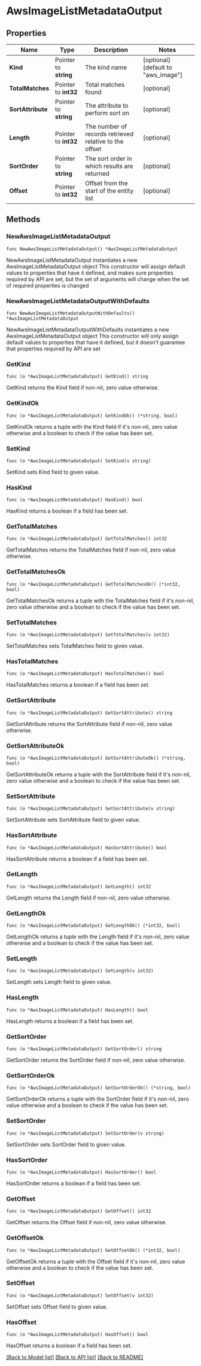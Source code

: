 # AwsImageListMetadataOutput

## Properties

Name | Type | Description | Notes
------------ | ------------- | ------------- | -------------
**Kind** | Pointer to **string** | The kind name | [optional] [default to "aws_image"]
**TotalMatches** | Pointer to **int32** | Total matches found | [optional] 
**SortAttribute** | Pointer to **string** | The attribute to perform sort on | [optional] 
**Length** | Pointer to **int32** | The number of records retrieved relative to the offset | [optional] 
**SortOrder** | Pointer to **string** | The sort order in which results are returned | [optional] 
**Offset** | Pointer to **int32** | Offset from the start of the entity list | [optional] 

## Methods

### NewAwsImageListMetadataOutput

`func NewAwsImageListMetadataOutput() *AwsImageListMetadataOutput`

NewAwsImageListMetadataOutput instantiates a new AwsImageListMetadataOutput object
This constructor will assign default values to properties that have it defined,
and makes sure properties required by API are set, but the set of arguments
will change when the set of required properties is changed

### NewAwsImageListMetadataOutputWithDefaults

`func NewAwsImageListMetadataOutputWithDefaults() *AwsImageListMetadataOutput`

NewAwsImageListMetadataOutputWithDefaults instantiates a new AwsImageListMetadataOutput object
This constructor will only assign default values to properties that have it defined,
but it doesn't guarantee that properties required by API are set

### GetKind

`func (o *AwsImageListMetadataOutput) GetKind() string`

GetKind returns the Kind field if non-nil, zero value otherwise.

### GetKindOk

`func (o *AwsImageListMetadataOutput) GetKindOk() (*string, bool)`

GetKindOk returns a tuple with the Kind field if it's non-nil, zero value otherwise
and a boolean to check if the value has been set.

### SetKind

`func (o *AwsImageListMetadataOutput) SetKind(v string)`

SetKind sets Kind field to given value.

### HasKind

`func (o *AwsImageListMetadataOutput) HasKind() bool`

HasKind returns a boolean if a field has been set.

### GetTotalMatches

`func (o *AwsImageListMetadataOutput) GetTotalMatches() int32`

GetTotalMatches returns the TotalMatches field if non-nil, zero value otherwise.

### GetTotalMatchesOk

`func (o *AwsImageListMetadataOutput) GetTotalMatchesOk() (*int32, bool)`

GetTotalMatchesOk returns a tuple with the TotalMatches field if it's non-nil, zero value otherwise
and a boolean to check if the value has been set.

### SetTotalMatches

`func (o *AwsImageListMetadataOutput) SetTotalMatches(v int32)`

SetTotalMatches sets TotalMatches field to given value.

### HasTotalMatches

`func (o *AwsImageListMetadataOutput) HasTotalMatches() bool`

HasTotalMatches returns a boolean if a field has been set.

### GetSortAttribute

`func (o *AwsImageListMetadataOutput) GetSortAttribute() string`

GetSortAttribute returns the SortAttribute field if non-nil, zero value otherwise.

### GetSortAttributeOk

`func (o *AwsImageListMetadataOutput) GetSortAttributeOk() (*string, bool)`

GetSortAttributeOk returns a tuple with the SortAttribute field if it's non-nil, zero value otherwise
and a boolean to check if the value has been set.

### SetSortAttribute

`func (o *AwsImageListMetadataOutput) SetSortAttribute(v string)`

SetSortAttribute sets SortAttribute field to given value.

### HasSortAttribute

`func (o *AwsImageListMetadataOutput) HasSortAttribute() bool`

HasSortAttribute returns a boolean if a field has been set.

### GetLength

`func (o *AwsImageListMetadataOutput) GetLength() int32`

GetLength returns the Length field if non-nil, zero value otherwise.

### GetLengthOk

`func (o *AwsImageListMetadataOutput) GetLengthOk() (*int32, bool)`

GetLengthOk returns a tuple with the Length field if it's non-nil, zero value otherwise
and a boolean to check if the value has been set.

### SetLength

`func (o *AwsImageListMetadataOutput) SetLength(v int32)`

SetLength sets Length field to given value.

### HasLength

`func (o *AwsImageListMetadataOutput) HasLength() bool`

HasLength returns a boolean if a field has been set.

### GetSortOrder

`func (o *AwsImageListMetadataOutput) GetSortOrder() string`

GetSortOrder returns the SortOrder field if non-nil, zero value otherwise.

### GetSortOrderOk

`func (o *AwsImageListMetadataOutput) GetSortOrderOk() (*string, bool)`

GetSortOrderOk returns a tuple with the SortOrder field if it's non-nil, zero value otherwise
and a boolean to check if the value has been set.

### SetSortOrder

`func (o *AwsImageListMetadataOutput) SetSortOrder(v string)`

SetSortOrder sets SortOrder field to given value.

### HasSortOrder

`func (o *AwsImageListMetadataOutput) HasSortOrder() bool`

HasSortOrder returns a boolean if a field has been set.

### GetOffset

`func (o *AwsImageListMetadataOutput) GetOffset() int32`

GetOffset returns the Offset field if non-nil, zero value otherwise.

### GetOffsetOk

`func (o *AwsImageListMetadataOutput) GetOffsetOk() (*int32, bool)`

GetOffsetOk returns a tuple with the Offset field if it's non-nil, zero value otherwise
and a boolean to check if the value has been set.

### SetOffset

`func (o *AwsImageListMetadataOutput) SetOffset(v int32)`

SetOffset sets Offset field to given value.

### HasOffset

`func (o *AwsImageListMetadataOutput) HasOffset() bool`

HasOffset returns a boolean if a field has been set.


[[Back to Model list]](../README.md#documentation-for-models) [[Back to API list]](../README.md#documentation-for-api-endpoints) [[Back to README]](../README.md)


